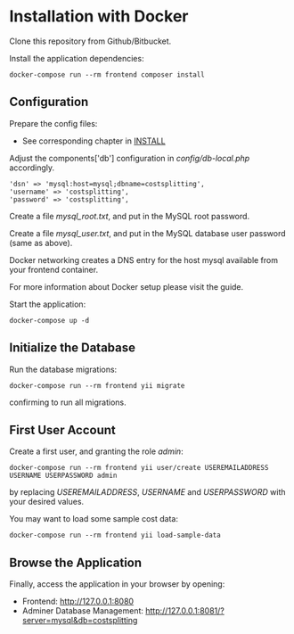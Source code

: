 Installation with Docker
========================

Clone this repository from Github/Bitbucket.

Install the application dependencies:

    docker-compose run --rm frontend composer install

Configuration
-------------

Prepare the config files:

* See corresponding chapter in [INSTALL](INSTALL.md)

Adjust the components['db'] configuration in _config/db-local.php_ accordingly.

    'dsn' => 'mysql:host=mysql;dbname=costsplitting',
    'username' => 'costsplitting',
    'password' => 'costsplitting',

Create a file _mysql_root.txt_, and put in the MySQL root password.

Create a file _mysql_user.txt_, and put in the MySQL database user password (same as above).


Docker networking creates a DNS entry for the host mysql available from your frontend container.

For more information about Docker setup please visit the guide.

Start the application:

    docker-compose up -d

Initialize the Database
-----------------------

Run the database migrations:

    docker-compose run --rm frontend yii migrate

confirming to run all migrations.

First User Account
------------------

Create a first user, and granting the role _admin_:

    docker-compose run --rm frontend yii user/create USEREMAILADDRESS USERNAME USERPASSWORD admin

by replacing _USEREMAILADDRESS_, _USERNAME_ and _USERPASSWORD_ with your desired values.

You may want to load some sample cost data:

    docker-compose run --rm frontend yii load-sample-data

Browse the Application
----------------------

Finally, access the application in your browser by opening:

* Frontend: http://127.0.0.1:8080
* Adminer Database Management: http://127.0.0.1:8081/?server=mysql&db=costsplitting

